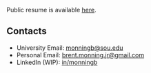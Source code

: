 Public resume is available [here](resume.pdf).

## Contacts
- University Email: [monningb@sou.edu](mailto:monningb@sou.edu)
- Personal Email: [brent.monning.jr@gmail.com](mailto:brent.monning.jr@gmail.com)
- LinkedIn (WIP): [in/monningb](https://www.linkedin.com/in/monningb)
